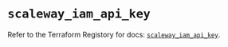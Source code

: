 # `scaleway_iam_api_key`

Refer to the Terraform Registory for docs: [`scaleway_iam_api_key`](https://registry.terraform.io/providers/scaleway/scaleway/2.27.0/docs/resources/iam_api_key).
